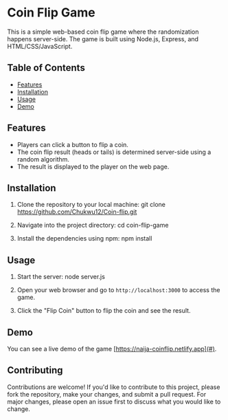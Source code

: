 # Coin Flip Game

This is a simple web-based coin flip game where the randomization happens server-side. The game is built using Node.js, Express, and HTML/CSS/JavaScript.

## Table of Contents

- [Features](#features)
- [Installation](#installation)
- [Usage](#usage)
- [Demo](#demo)


## Features

- Players can click a button to flip a coin.
- The coin flip result (heads or tails) is determined server-side using a random algorithm.
- The result is displayed to the player on the web page.

## Installation

1. Clone the repository to your local machine:
git clone https://github.com/Chukwu12/Coin-flip.git


2. Navigate into the project directory:
cd coin-flip-game

3. Install the dependencies using npm: npm install

## Usage

1. Start the server: node server.js

2. Open your web browser and go to `http://localhost:3000` to access the game.

3. Click the "Flip Coin" button to flip the coin and see the result.

## Demo

You can see a live demo of the game [https://naija-coinflip.netlify.app](#).

## Contributing

Contributions are welcome! If you'd like to contribute to this project, please fork the repository, make your changes, and submit a pull request. For major changes, please open an issue first to discuss what you would like to change.



   



   


